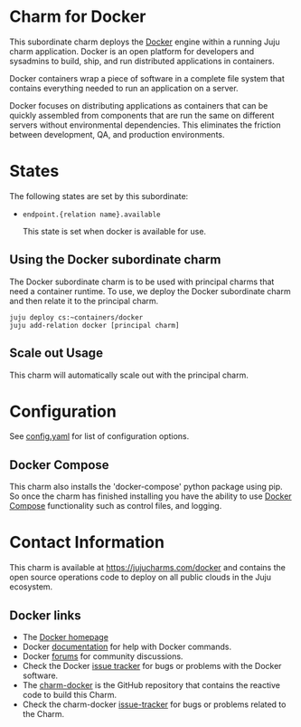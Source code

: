 # Charm for Docker

This subordinate charm deploys the [Docker](http://docker.com) engine within
a running Juju charm application. Docker is an open platform for developers
and sysadmins to build, ship, and run distributed applications in containers.

Docker containers wrap a piece of software in a complete file system that 
contains everything needed to run an application on a server.

Docker focuses on distributing applications as containers that can be quickly 
assembled from components that are run the same on different servers without 
environmental dependencies. This eliminates the friction between development, 
QA, and production environments.

# States

The following states are set by this subordinate:

* `endpoint.{relation name}.available`

  This state is set when docker is available for use.


## Using the Docker subordinate charm

The Docker subordinate charm is to be used with principal
charms that need a container runtime.  To use, we deploy
the Docker subordinate charm and then relate it to the 
principal charm.

```
juju deploy cs:~containers/docker
juju add-relation docker [principal charm]
```

## Scale out Usage

This charm will automatically scale out with the
principal charm.

# Configuration

See [config.yaml](config.yaml) for
list of configuration options.

## Docker Compose

This charm also installs the 'docker-compose' python package using pip. So
once the charm has finished installing you have the ability to use [Docker
Compose](https://docs.docker.com/compose/) functionality such as control files,
and logging.

# Contact Information

This charm is available at <https://jujucharms.com/docker> and contains the 
open source operations code to deploy on all public clouds in the Juju 
ecosystem.

## Docker links

  - The [Docker homepage](https://www.docker.com/)
  - Docker [documentation](https://docs.docker.com/) for help with Docker 
  commands.
  - Docker [forums](https://forums.docker.com/) for community discussions.
  - Check the Docker [issue tracker](https://github.com/docker/docker/issues) 
  for bugs or problems with the Docker software.
  - The [charm-docker](https://github.com/juju-solutions/charm-docker) is
  the GitHub repository that contains the reactive code to build this Charm.
  - Check the charm-docker
  [issue-tracker](https://github.com/juju-solutions/charm-docker/issues) for
  bugs or problems related to the Charm.
